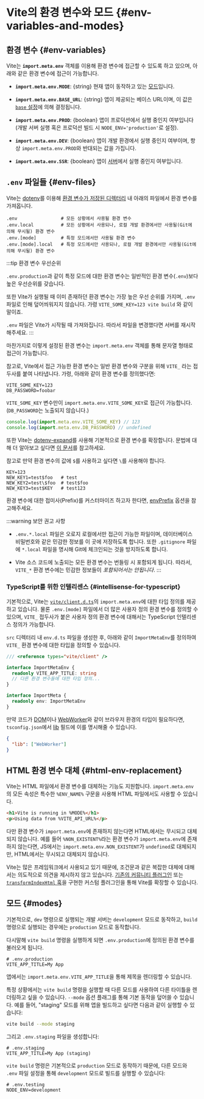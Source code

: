 # Vite의 환경 변수와 모드 {#env-variables-and-modes}

## 환경 변수 {#env-variables}

Vite는 **`import.meta.env`** 객체를 이용해 환경 변수에 접근할 수 있도록 하고 있으며, 아래와 같은 환경 변수에 접근이 가능합니다.

- **`import.meta.env.MODE`**: {string} 현재 앱이 동작하고 있는 [모드](#modes)입니다.

- **`import.meta.env.BASE_URL`**: {string} 앱이 제공되는 베이스 URL이며, 이 값은 [`base` 설정](/config/shared-options.md#base)에 의해 결정됩니다.

- **`import.meta.env.PROD`**: {boolean} 앱이 프로덕션에서 실행 중인지 여부입니다(개발 서버 실행 혹은 프로덕션 빌드 시 `NODE_ENV='production'`로 설정).

- **`import.meta.env.DEV`**: {boolean} 앱이 개발 환경에서 실행 중인지 여부이며, 항상 `import.meta.env.PROD`와 반대되는 값을 가집니다.

- **`import.meta.env.SSR`**: {boolean} 앱이 [서버](./ssr.md#conditional-logic)에서 실행 중인지 여부입니다.

## `.env` 파일들 {#env-files}

Vite는 [dotenv](https://github.com/motdotla/dotenv)를 이용해 [환경 변수가 저장된 디렉터리](/config/shared-options.md#envdir) 내 아래의 파일에서 환경 변수를 가져옵니다.

```
.env                # 모든 상황에서 사용될 환경 변수
.env.local          # 모든 상황에서 사용되나, 로컬 개발 환경에서만 사용될(Git에 의해 무시될) 환경 변수
.env.[mode]         # 특정 모드에서만 사용될 환경 변수
.env.[mode].local   # 특정 모드에서만 사용되나, 로컬 개발 환경에서만 사용될(Git에 의해 무시될) 환경 변수
```

:::tip 환경 변수 우선순위

`.env.production`과 같이 특정 모드에 대한 환경 변수는 일반적인 환경 변수(`.env`)보다 높은 우선순위를 갖습니다.

또한 Vite가 실행될 때 이미 존재하던 환경 변수는 가장 높은 우선 순위를 가지며, `.env` 파일로 인해 덮어씌워지지 않습니다. 가령 `VITE_SOME_KEY=123 vite build` 와 같이 말이죠.

`.env` 파일은 Vite가 시작될 때 가져와집니다. 따라서 파일을 변경했다면 서버를 재시작해주세요.
:::

마찬가지로 이렇게 설정된 환경 변수는 `import.meta.env` 객체를 통해 문자열 형태로 접근이 가능합니다.

참고로, Vite에서 접근 가능한 환경 변수는 일반 환경 변수와 구분을 위해 `VITE_` 라는 접두사를 붙여 나타냅니다. 가령, 아래와 같이 환경 변수를 정의했다면:

```
VITE_SOME_KEY=123
DB_PASSWORD=foobar
```

`VITE_SOME_KEY` 변수만이 `import.meta.env.VITE_SOME_KEY`로 접근이 가능합니다. (`DB_PASSWORD`는 노출되지 않습니다.)

```js
console.log(import.meta.env.VITE_SOME_KEY) // 123
console.log(import.meta.env.DB_PASSWORD) // undefined
```

또한 Vite는 [dotenv-expand](https://github.com/motdotla/dotenv-expand)를 사용해 기본적으로 환경 변수를 확장합니다. 문법에 대해 더 알아보고 싶다면 [이 문서](https://github.com/motdotla/dotenv-expand#what-rules-does-the-expansion-engine-follow)를 참고하세요.

참고로 만약 환경 변수의 값에 `$`를 사용하고 싶다면 `\`를 사용해야 합니다.

```
KEY=123
NEW_KEY1=test$foo   # test
NEW_KEY2=test\$foo  # test$foo
NEW_KEY3=test$KEY   # test123
```

환경 변수에 대한 접미사(Prefix)를 커스터마이즈 하고자 한다면, [envPrefix](/config/shared-options.html#envprefix) 옵션을 참고해주세요.

:::warning 보안 권고 사항

- `.env.*.local` 파일은 오로지 로컬에서만 접근이 가능한 파일이며, 데이터베이스 비밀번호와 같은 민감한 정보를 이 곳에 저장하도록 합니다. 또한 `.gitignore` 파일에 `*.local` 파일을 명시해 Git에 체크인되는 것을 방지하도록 합니다.

- Vite 소스 코드에 노출되는 모든 환경 변수는 번들링 시 포함되게 됩니다. 따라서, `VITE_*` 환경 변수에는 민감한 정보들이 _포함되어서는 안됩니다_.
  :::

### TypeScript를 위한 인텔리센스 {#intellisense-for-typescript}

기본적으로, Vite는 [`vite/client.d.ts`](https://github.com/vitejs/vite/blob/main/packages/vite/client.d.ts)의 `import.meta.env`에 대한 타입 정의를 제공하고 있습니다. 물론 `.env.[mode]` 파일에서 더 많은 사용자 정의 환경 변수를 정의할 수 있으며, `VITE_` 접두사가 붙은 사용자 정의 환경 변수에 대해서는 TypeScript 인텔리센스 정의가 가능합니다.

`src` 디렉터리 내 `env.d.ts` 파일을 생성한 후, 아래와 같이 `ImportMetaEnv`를 정의하여 `VITE_` 환경 변수에 대한 타입을 정의할 수 있습니다.

```typescript
/// <reference types="vite/client" />

interface ImportMetaEnv {
  readonly VITE_APP_TITLE: string
  // 다른 환경 변수들에 대한 타입 정의...
}

interface ImportMeta {
  readonly env: ImportMetaEnv
}
```

만약 코드가 [DOM](https://github.com/microsoft/TypeScript/blob/main/lib/lib.dom.d.ts)이나 [WebWorker](https://github.com/microsoft/TypeScript/blob/main/lib/lib.webworker.d.ts)와 같이 브라우저 환경의 타입이 필요하다면, `tsconfig.json`에서 [lib](https://www.typescriptlang.org/tsconfig#lib) 필드에 이를 명시해줄 수 있습니다.

```json
{
  "lib": ["WebWorker"]
}
```

## HTML 환경 변수 대체 {#html-env-replacement}

Vite는 HTML 파일에서 환경 변수를 대체하는 기능도 지원합니다. `import.meta.env`의 모든 속성은 특수한 `%ENV_NAME%` 구문을 사용해 HTML 파일에서도 사용할 수 있습니다.

```html
<h1>Vite is running in %MODE%</h1>
<p>Using data from %VITE_API_URL%</p>
```

다만 환경 변수가 `import.meta.env`에 존재하지 않는다면 HTML에서는 무시되고 대체되지 않습니다. 예를 들어 `%NON_EXISTENT%`라는 환경 변수가 `import.meta.env`에 존재하지 않는다면, JS에서는 `import.meta.env.NON_EXISTENT`가 `undefined`로 대체되지만, HTML에서는 무시되고 대체되지 않습니다.

Vite는 많은 프레임워크에서 사용되고 있기 때문에, 조건문과 같은 복잡한 대체에 대해서는 의도적으로 의견을 제시하지 않고 있습니다. [기존의 커뮤니티 플러그인](https://github.com/vitejs/awesome-vite#transformers) 또는 [`transformIndexHtml` 훅](./api-plugin#transformindexhtml)을 구현한 커스텀 플러그인을 통해 Vite를 확장할 수 있습니다.

## 모드 {#modes}

기본적으로, `dev` 명령으로 실행되는 개발 서버는 `development` 모드로 동작하고, `build` 명령으로 실행되는 경우에는 `production` 모드로 동작합니다.

다시말해 `vite build` 명령을 실행하게 되면 `.env.production`에 정의된 환경 변수를 불러오게 됩니다.

```
# .env.production
VITE_APP_TITLE=My App
```

앱에서는 `import.meta.env.VITE_APP_TITLE`을 통해 제목을 렌더링할 수 있습니다.

특정 상황에서는 `vite build` 명령을 실행할 때 다른 모드를 사용하여 다른 타이틀을 렌더링하고 싶을 수 있습니다. `--mode` 옵션 플래그를 통해 기본 동작을 덮어쓸 수 있습니다. 예를 들어, "staging" 모드를 위해 앱을 빌드하고 싶다면 다음과 같이 실행할 수 있습니다:

```bash
vite build --mode staging
```

그리고 `.env.staging` 파일을 생성합니다:

```
# .env.staging
VITE_APP_TITLE=My App (staging)
```

`vite build` 명령은 기본적으로 `production` 모드로 동작하기 때문에, 다른 모드와 `.env` 파일 설정을 통해 `development` 모드로 빌드를 실행할 수 있습니다:

```
# .env.testing
NODE_ENV=development
```